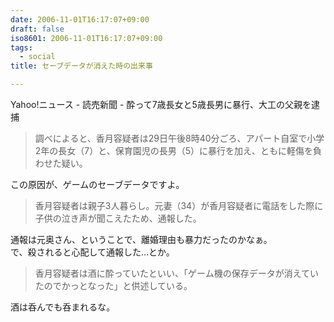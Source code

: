 ```yaml
---
date: 2006-11-01T16:17:07+09:00
draft: false
iso8601: 2006-11-01T16:17:07+09:00
tags:
  - social
title: セーブデータが消えた時の出来事

---
```


Yahoo!ニュース - 読売新聞 - 酔って7歳長女と5歳長男に暴行、大工の父親を逮捕

> 調べによると、香月容疑者は29日午後8時40分ごろ、アパート自室で小学2年の長女（7）と、保育園児の長男（5）に暴行を加え、ともに軽傷を負わせた疑い。

この原因が、ゲームのセーブデータですよ。

> 香月容疑者は親子3人暮らし。元妻（34）が香月容疑者に電話をした際に子供の泣き声が聞こえたため、通報した。

通報は元奥さん、ということで、離婚理由も暴力だったのかなぁ。  
で、殺されると心配して通報した…とか。

> 香月容疑者は酒に酔っていたといい、「ゲーム機の保存データが消えていたのでかっとなった」と供述している。

酒は呑んでも呑まれるな。
